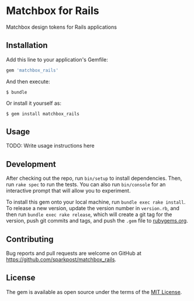 # Matchbox for Rails
Matchbox design tokens for Rails applications

## Installation

Add this line to your application's Gemfile:

```ruby
gem 'matchbox_rails'
```

And then execute:

    $ bundle

Or install it yourself as:

    $ gem install matchbox_rails

## Usage

TODO: Write usage instructions here

## Development

After checking out the repo, run `bin/setup` to install dependencies. Then, run `rake spec` to run the tests. You can also run `bin/console` for an interactive prompt that will allow you to experiment.

To install this gem onto your local machine, run `bundle exec rake install`. To release a new version, update the version number in `version.rb`, and then run `bundle exec rake release`, which will create a git tag for the version, push git commits and tags, and push the `.gem` file to [rubygems.org](https://rubygems.org).

## Contributing

Bug reports and pull requests are welcome on GitHub at https://github.com/sparkpost/matchbox_rails.

## License

The gem is available as open source under the terms of the [MIT License](https://opensource.org/licenses/MIT).
